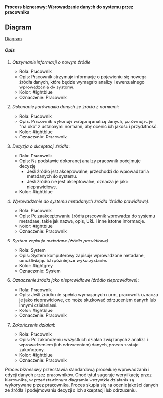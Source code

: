 #### Process biznesowy: Wprowadzanie danych do systemu przez pracownika

## Diagram

[Diagram](PB0001.puml)

##### Opis

1.  *Otrzymanie informacji o nowym źródle*:
    *   Rola: Pracownik
    *   Opis: Pracownik otrzymuje informację o pojawieniu się nowego źródła danych, które będzie wymagało analizy i ewentualnego wprowadzenia do systemu.
    *   Kolor: #lightblue
    *   Oznaczenie: Pracownik

2.  *Dokonanie porównania danych ze źródła z normami*:
    *   Rola: Pracownik
    *   Opis: Pracownik wykonuje wstępną analizę danych, porównując je "na oko" z ustalonymi normami, aby ocenić ich jakość i przydatność.
    *   Kolor: #lightblue
    *   Oznaczenie: Pracownik

3.  *Decyzja o akceptacji źródła*:
    *   Rola: Pracownik
    *   Opis: Na podstawie dokonanej analizy pracownik podejmuje decyzję:
         *  Jeśli źródło jest akceptowalne, przechodzi do wprowadzania metadanych do systemu.
         *  Jeśli źródło nie jest akceptowalne, oznacza je jako nieprawidłowe.
    *   Kolor: #lightblue

4.  *Wprowadzenie do systemu metadanych źródła (źródło prawidłowe)*:
    *   Rola: Pracownik
    *   Opis: Po zaakceptowaniu źródła pracownik wprowadza do systemu metadane, takie jak nazwa, opis, URL i inne istotne informacje.
    *   Kolor: #lightblue
    *   Oznaczenie: Pracownik

5.  *System zapisuje metadane (źródło prawidłowe)*:
    *   Rola: System
    *   Opis: System komputerowy zapisuje wprowadzone metadane, umożliwiając ich późniejsze wykorzystanie.
    *   Kolor: #lightgrey
    *   Oznaczenie: System

6.  *Oznaczenie źródła jako nieprawidłowe (źródło nieprawidłowe)*:
    *   Rola: Pracownik
    *   Opis: Jeśli źródło nie spełnia wymaganych norm, pracownik oznacza je jako nieprawidłowe, co może skutkować odrzuceniem danych lub innymi działaniami.
    *   Kolor: #lightblue
    *   Oznaczenie: Pracownik

7.  *Zakończenie działań*:
    *   Rola: Pracownik
    *   Opis: Po zakończeniu wszystkich działań związanych z analizą i wprowadzeniem (lub odrzuceniem) danych, proces zostaje zakończony.
    *   Kolor: #lightblue
    *   Oznaczenie: Pracownik

*Proces biznesowy* przedstawia standardową procedurę wprowadzania i edycji danych przez pracowników. Choć tytuł sugeruje weryfikację przez kierownika, w przedstawionym diagramie wszystkie działania są wykonywane przez pracownika. Proces skupia się na ocenie jakości danych ze źródła i podejmowaniu decyzji o ich akceptacji lub odrzuceniu.